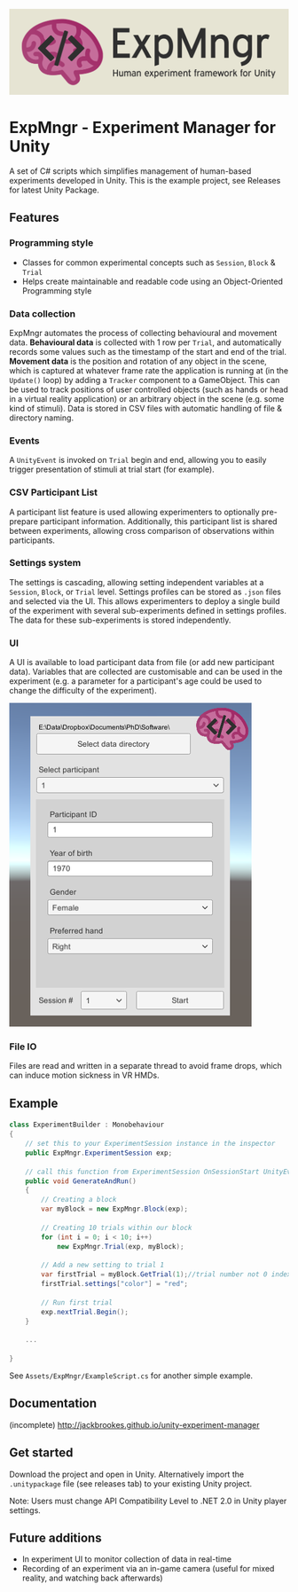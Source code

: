 ![Experiment manager for Unity](media/banner.png)

# ExpMngr - Experiment Manager for Unity
A set of C# scripts which simplifies management of human-based experiments developed in Unity. This is the example project, see Releases for latest Unity Package.

## Features

### Programming style

* Classes for common experimental concepts such as `Session`, `Block` & `Trial`
* Helps create maintainable and readable code using an Object-Oriented Programming style

### Data collection

ExpMngr automates the process of collecting behavioural and movement data. **Behavioural data** is collected with 1 row per `Trial`, and automatically records some values such as the timestamp of the start and end of the trial.
**Movement data** is the position and rotation of any object in the scene, which is captured at whatever frame rate the application is running at (in the `Update()` loop) by adding a `Tracker` component to a GameObject. This can be used to track positions of user controlled objects (such as hands or head in a virtual reality application) or an arbitrary object in the scene (e.g. some kind of stimuli). 
Data is stored in CSV files with automatic handling of file & directory naming.

### Events

A `UnityEvent` is invoked on `Trial` begin and end, allowing you to easily trigger presentation of stimuli at trial start (for example).

### CSV Participant List

A participant list feature is used allowing experimenters to optionally pre-prepare participant information. Additionally, this participant list is shared between experiments, allowing cross comparison of observations within participants.  

### Settings system

The settings is cascading, allowing setting independent variables at a `Session`, `Block`, or `Trial` level. Settings profiles can be stored as `.json` files and selected via the UI. This allows experimenters to deploy a single build of the experiment with several sub-experiments defined in settings profiles. The data for these sub-experiments is stored independently.   

### UI

A UI is available to load participant data from file (or add new participant data). Variables that are collected are customisable and can be used in the experiment (e.g. a parameter for a participant's age could be used to change the difficulty of the experiment).

![User interface](media/screenshot-1.PNG)

### File IO

Files are read and written in a separate thread to avoid frame drops, which can induce motion sickness in VR HMDs.

## Example

```csharp
class ExperimentBuilder : Monobehaviour
{
    // set this to your ExperimentSession instance in the inspector
    public ExpMngr.ExperimentSession exp;
    
    // call this function from ExperimentSession OnSessionStart UnityEvent in its inspector
    public void GenerateAndRun() 
    {
        // Creating a block
        var myBlock = new ExpMngr.Block(exp); 

        // Creating 10 trials within our block
        for (int i = 0; i < 10; i++)
            new ExpMngr.Trial(exp, myBlock);

        // Add a new setting to trial 1
        var firstTrial = myBlock.GetTrial(1);//trial number not 0 indexed
        firstTrial.settings["color"] = "red";

        // Run first trial
        exp.nextTrial.Begin();
    }

    ...

}
```

See `Assets/ExpMngr/ExampleScript.cs` for another simple example.

## Documentation

(incomplete)
http://jackbrookes.github.io/unity-experiment-manager

## Get started

Download the project and open in Unity. Alternatively import the ```.unitypackage``` file (see releases tab) to your existing Unity project.

Note: Users must change API Compatibility Level to .NET 2.0 in Unity player settings. 

## Future additions

* In experiment UI to monitor collection of data in real-time
* Recording of an experiment via an in-game camera (useful for mixed reality, and watching back afterwards)
